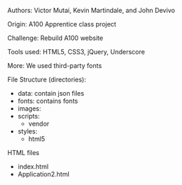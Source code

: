 Authors: Victor Mutai, Kevin Martindale, and John Devivo

Origin: A100 Apprentice class project

Challenge: Rebuild A100 website

Tools used: HTML5, CSS3, jQuery, Underscore

More: We used third-party fonts

File Structure (directories): 

*	data: contain json files 
* 	fonts: contains fonts
*	images:
*	scripts: 
	*	vendor
* 	styles:
	*	html5

HTML files

*	index.html
*	Application2.html
